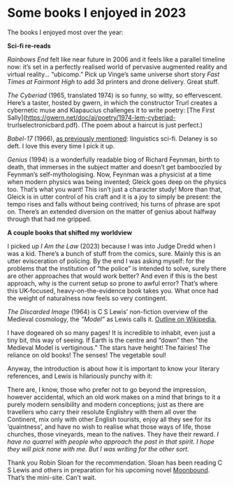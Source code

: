 # Some books I enjoyed in 2023

The books I enjoyed most over the year:

**Sci-fi re-reads**

_Rainbows End_ felt like near future in 2006 and it feels like a parallel
timeline now: it’s set in a perfectly realised world of pervasive augmented
reality and virtual reality… “ubicomp.” Pick up Vinge’s same universe short
story _Fast Times at Fairmont High_ to add 3d printers and drone delivery.
Great stuff.

_The Cyberiad_ (1965, translated 1974) is so funny, so witty, so effervescent.
Here’s a taster, hosted by gwern, in which the constructor Trurl creates a
cybernetic muse and Klapaucius challenges it to write poetry: [The First
Sally](https://gwern.net/doc/ai/poetry/1974-lem-cyberiad-
trurlselectronicbard.pdf). (The poem about a haircut is just perfect.)

_Babel-17_ (1966), [as previously mentioned](/home/2023/11/10/hunches):
linguistics sci-fi. Delaney is so deft. I love this every time I pick it up.

_Genius_ (1994) is a wonderfully readable biog of Richard Feynman, birth to
death, that immerses in the subject matter and doesn’t get bamboozled by
Feynman’s self-mythologising. Now, Feynman was a physicist at a time when
modern physics was being invented; Gleick goes deep on the physics too. That’s
what you want! This isn’t just a character study! More than that, Gleick is in
utter control of his craft and it is a joy to simply be present: the tempo
rises and falls without being contrived; his turns of phrase are spot on.
There’s an extended diversion on the matter of genius about halfway through
that had me gripped.

**A couple books that shifted my worldview**

I picked up _I Am the Law_ (2023) because I was into Judge Dredd when I was a
kid. There’s a bunch of stuff from the comics, sure. Mainly this is an utter
evisceration of policing. By the end I was asking myself: for the problems
that the institution of “the police” is intended to solve, surely there are
other approaches that would work better? And even if this is the best
approach, why is the current setup so prone to awful error? That’s where this
UK-focused, heavy-on-the-evidence book takes you. What once had the weight of
naturalness now feels so very contingent.

_The Discarded Image_ (1964) is C S Lewis’ non-fiction overview of the
Medieval cosmology, the _“Model”_ as Lewis calls it. [Outline on
Wikipedia.](https://en.wikipedia.org/wiki/The_Discarded_Image)

I have dogeared oh so many pages! It is incredible to inhabit, even just a
tiny bit, this way of seeing. If Earth is the centre and “down” then "the
Medieval Model is vertiginous." The stars have height! The fairies! The
reliance on old books! The senses! The vegetable soul!

Anyway, the introduction is about how it is important to know your literary
references, and Lewis is hilariously punchy with it:

There are, I know, those who prefer not to go beyond the impression, however
accidental, which an old work makes on a mind that brings to it a purely
modern sensibility and modern conceptions; just as there are travellers who
carry their resolute Englishry with them all over the Continent, mix only with
other English tourists, enjoy all they see for its ‘quaintness’, and have no
wish to realise what those ways of life, those churches, those vineyards, mean
to the natives. They have their reward. _I have no quarrel with people who
approach the past in that spirit. I hope they will pick none with me. But I
was writing for the other sort._

Thank you Robin Sloan for the recommendation. Sloan has been reading C S Lewis
and others in preparation for his upcoming novel
[Moonbound](https://www.robinsloan.com/moonbound/). That’s the mini-site.
Can’t wait.
